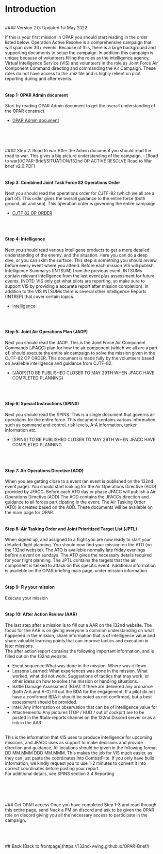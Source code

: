 # Introduction 
<br>
#### Version 2.0: Updated 1st May 2022
<br>

If this is your first mission in OPAR you should start reading in the order listed below.
Operation Active Resolve is a comprehensive campaign that will span over 30+ events. 
Because of this, there is a large background and supporting documents to setup the campaign.
In addition this campaign is unique because of volunteers filling the roles as the intelligence agency, Virtual Intelligence Service (VIS)
and volunteers in the role as Joint Force Air Component Command directing and commanding the Air Campaign. These roles do not have access to the .miz file
and is highly relient on pilot reporting during and after events.
<br>
<br>


#### Step 1: OPAR Admin document
Start by reading OPAR Admin document to get the overall understanding of the OPAR construct.
- [OPAR Admin document](https://github.com/132nd-vWing/OPAR-Brief/raw/master/UNDER%20DEVELOPMENT/ADMIN%20DOCUMENTS%20TTPs%20OPAR%202.0/02%20Published/OPAR%20Admin%20Introduction%20v1.1.PDF)
<br>
<br>


<br>
<br>
#### Step 2: Road to war
After the Admin document you should read the road to war. This gives a big picture understanding of the campaign.
- [Road to war](/OPAR-Brief/SITUATION/132nd OP ACTIVE RESOLVE Road to War brief v2.0.PDF)
<br>
<br>


#### Step 3: Combined Joint Task Force 82 Operations Order
Next you should read the operations order for CJTF-82 (which we all are a part of). This order gives the overall guidance to the entire force
(both ground, air and sea). This operation order is governing the entire campaign.
- [CJTF 82 OP ORDER](https://132nd-vwing.github.io/OPAR-Brief/ORDERS/OPAR%20CJTF82%20OPERATION%20ORDER.PDF)
<br>
<br>


#### Step 4: Intelligence
Next you should read various intelligene products to get a more detailed understanding of the enemy, and the situation. Here you can do a deep dive, or you can skim the surface.
This step is something you should review before every event where you attend. Before each mission VIS will publish Intelligence Summarys (INTSUM) from the previous event.
INTSUMs contain relevant intelligence from the last event plus assessment for future events. (NOTE: VIS only get what pilots are reporting, so make sure to support VIS
by providing a accurate report after mission completion).
In addition to the VIS INTSUMs there is several other Intelligence Reports (INTREP) that cover certain topics. 
- [Intelligence](https://132nd-vwing.github.io/OPAR-Brief/INTELLIGENCE/Intelligence.html)
<br>
<br>


#### Step 5: Joint Air Operations Plan (JAOP)
Next you should read the JAOP. This is the Joint Force Air Component Commands (JFACC) plan for how the air component (which we all are a part of) should execute 
the entire air campaign to solve the mission given in the CJTF-82 OP ORDER. This document is made fully by the volunteers based on availeble intelligence and guidance from 
CJTF-82.
- [JAOP](TO BE PUBLISHED CLOSER TO MAY 29TH WHEN JFACC HAVE COMPLETED PLANNING)
<br>
<br>


#### Step 6: Special Instructions (SPINS)
Next you should read the SPINS. This is a single document that governs air operations for the entire force. This document contains various information, such as command and control, 
risk levels, A-A information, tanker information etc.
- [SPINS] TO BE PUBLISHED CLOSER TO MAY 29TH WHEN JFACC HAVE COMPLETED PLANNING 
<br>
<br>


#### Step 7: Air Operations Directive (AOD)
When you are getting close to a event (an event is published on the 132nd event page). You should start looking for the Air Operations Directive (AOD) provided by JFACC.
Before each ATO day or phase JFACC will publish a Air Operations Directive (AOD) 
The AOD contains the JFACCs direction and guidance to all forces participating in the event. 
The Air Tasking Order (ATO) is created based on the AOD.
These documents will be availeble on the main page for OPAR.
<br>
<br>


#### Step 8: Air Tasking Order and Joint Prioritized Target List (JPTL)  
When signed up, and assigned to a flight you are now ready to start your detailed flight planning. You should now find your mission on the ATO (on the 132nd website). 
The ATO is availeble normally late friday evenings before a event on sundays. 
The ATO gives the necessary details required for your flight planning.
The JPTL contains the targets that the air component is tasked to attack on this specific event.
Additional information is availeble on the OPAR briefing main page, under mission information.
<br>
<br>


#### Step 9: Fly your mission
Execute your mission
<br>
<br>


#### Step 10: After Action Review (AAR)
The last step after a mission is to fill out a AAR on the 132nd website. The focus for the AAR is on giving everyone a common understanding on what happened in the mission, 
share information that is of intelligence value and share valuable learning points that can improve tactics and execution in later missions.
<br>
The after action report contains the following important information, and is filled out on the 132nd website:
-	Event sequence:What was done in the mission. Where was it flown.
-	Lessons Learned: What experiences was done in the mission. What worked, what did not work. Suggestions of tactics that may work, or other ideas on how to solve t he mission or handling situations.
-	Battle Damage Assessment (BDA): If there are delivered any ordnance (both A-A and A-G) fill out the BDA for the engagement. If a pilot do not have a confirmed BDA it should be noted as not confirmed, but a best assessment should be provided.
-	Intel: Any information or observation that can be of intelligence value for 
-	Attachements: Any pictures (TGP / HUD / out of cockpit) are to be posted in the #bda-reports channel on the 132nd Discord server or as a link in the AAR.
<br>
This is the information that VIS uses to produce intelligence for upcoming missions, and JFACC uses as support to make decisions and provide direction and guidance.
All locations should be given in the following format DD MM.MMM  DDD MM.MMM. This makes the job for VIS much easier, as they can just paste the coordinates into CombatFlite.
If you only have bulls information, we kindly request you to use 1-2 minutes to convert it into correct coordinates before posting your report.
<br>
For additional details, see SPINS section 3.4 Reporting
<br>
<br>
<br>
<br>
<br>
<br>
### Get OPAR access
Once you have completed Step 1-3 and read through this entire page, send Neck a PM on discord and ask to be given the OPAR role on discord giving you all the necessary access to participate in the campaign. 


<br>
<br>
<br>
<br>
<br>
## Back
[Back to frontpage](https://132nd-vwing.github.io/OPAR-Brief/)